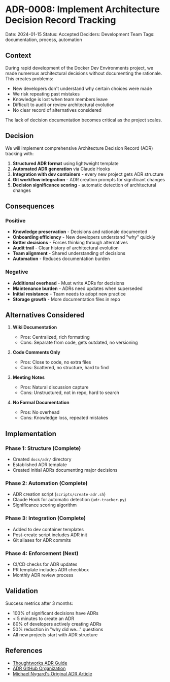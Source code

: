 # ADR-0008: Implement Architecture Decision Record Tracking

Date: 2024-01-15
Status: Accepted
Deciders: Development Team
Tags: documentation, process, automation

## Context

During rapid development of the Docker Dev Environments project, we made numerous architectural decisions without documenting the rationale. This creates problems:

- New developers don't understand why certain choices were made
- We risk repeating past mistakes
- Knowledge is lost when team members leave
- Difficult to audit or review architectural evolution
- No clear record of alternatives considered

The lack of decision documentation becomes critical as the project scales.

## Decision

We will implement comprehensive Architecture Decision Record (ADR) tracking with:

1. **Structured ADR format** using lightweight template
2. **Automated ADR generation** via Claude Hooks
3. **Integration with dev containers** - every new project gets ADR structure
4. **Git workflow integration** - ADR creation prompts for significant changes
5. **Decision significance scoring** - automatic detection of architectural changes

## Consequences

### Positive
- **Knowledge preservation** - Decisions and rationale documented
- **Onboarding efficiency** - New developers understand "why" quickly  
- **Better decisions** - Forces thinking through alternatives
- **Audit trail** - Clear history of architectural evolution
- **Team alignment** - Shared understanding of decisions
- **Automation** - Reduces documentation burden

### Negative
- **Additional overhead** - Must write ADRs for decisions
- **Maintenance burden** - ADRs need updates when superseded
- **Initial resistance** - Team needs to adopt new practice
- **Storage growth** - More documentation files in repo

## Alternatives Considered

1. **Wiki Documentation**
   - Pros: Centralized, rich formatting
   - Cons: Separate from code, gets outdated, no versioning

2. **Code Comments Only**
   - Pros: Close to code, no extra files
   - Cons: Scattered, no structure, hard to find

3. **Meeting Notes**
   - Pros: Natural discussion capture
   - Cons: Unstructured, not in repo, hard to search

4. **No Formal Documentation**
   - Pros: No overhead
   - Cons: Knowledge loss, repeated mistakes

## Implementation

### Phase 1: Structure (Complete)
- Created `docs/adr/` directory
- Established ADR template
- Created initial ADRs documenting major decisions

### Phase 2: Automation (Complete)
- ADR creation script (`scripts/create-adr.sh`)
- Claude Hook for automatic detection (`adr-tracker.py`)
- Significance scoring algorithm

### Phase 3: Integration (Complete)
- Added to dev container templates
- Post-create script includes ADR init
- Git aliases for ADR commits

### Phase 4: Enforcement (Next)
- CI/CD checks for ADR updates
- PR template includes ADR checkbox
- Monthly ADR review process

## Validation

Success metrics after 3 months:
- 100% of significant decisions have ADRs
- < 5 minutes to create an ADR
- 80% of developers actively creating ADRs
- 50% reduction in "why did we..." questions
- All new projects start with ADR structure

## References

- [Thoughtworks ADR Guide](https://www.thoughtworks.com/radar/techniques/lightweight-architecture-decision-records)
- [ADR GitHub Organization](https://adr.github.io/)
- [Michael Nygard's Original ADR Article](http://thinkrelevance.com/blog/2011/11/15/documenting-architecture-decisions)